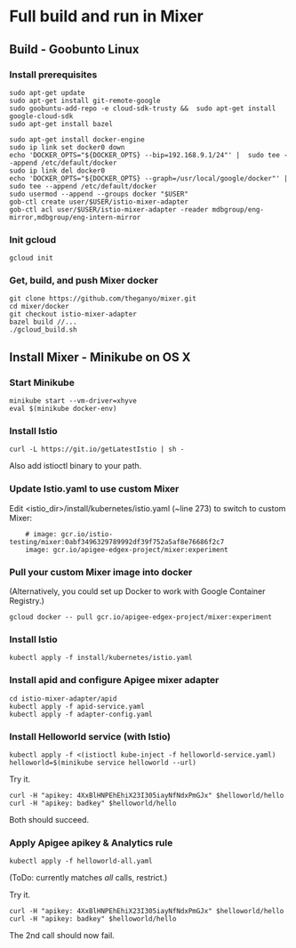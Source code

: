 # Full build and run in Mixer

## Build - Goobunto Linux

### Install prerequisites

    sudo apt-get update
    sudo apt-get install git-remote-google
    sudo goobuntu-add-repo -e cloud-sdk-trusty &&  sudo apt-get install google-cloud-sdk
    sudo apt-get install bazel
    
    sudo apt-get install docker-engine
    sudo ip link set docker0 down
    echo 'DOCKER_OPTS="${DOCKER_OPTS} --bip=192.168.9.1/24"' |  sudo tee --append /etc/default/docker
    sudo ip link del docker0
    echo 'DOCKER_OPTS="${DOCKER_OPTS} --graph=/usr/local/google/docker"' |  sudo tee --append /etc/default/docker
    sudo usermod --append --groups docker "$USER"
    gob-ctl create user/$USER/istio-mixer-adapter
    gob-ctl acl user/$USER/istio-mixer-adapter -reader mdbgroup/eng-mirror,mdbgroup/eng-intern-mirror
    
### Init gcloud
    
    gcloud init

### Get, build, and push Mixer docker 

    git clone https://github.com/theganyo/mixer.git
    cd mixer/docker
    git checkout istio-mixer-adapter
    bazel build //... 
    ./gcloud_build.sh


## Install Mixer - Minikube on OS X

### Start Minikube

    minikube start --vm-driver=xhyve
    eval $(minikube docker-env)

### Install Istio

    curl -L https://git.io/getLatestIstio | sh -

Also add istioctl binary to your path.

### Update Istio.yaml to use custom Mixer

Edit <istio_dir>/install/kubernetes/istio.yaml (~line 273) to switch to custom Mixer:

        # image: gcr.io/istio-testing/mixer:0abf3496329789992df39f752a5af8e76686f2c7
        image: gcr.io/apigee-edgex-project/mixer:experiment

### Pull your custom Mixer image into docker

(Alternatively, you could set up Docker to work with Google Container Registry.)  

    gcloud docker -- pull gcr.io/apigee-edgex-project/mixer:experiment
     
### Install Istio

    kubectl apply -f install/kubernetes/istio.yaml
    
### Install apid and configure Apigee mixer adapter  

    cd istio-mixer-adapter/apid
    kubectl apply -f apid-service.yaml
    kubectl apply -f adapter-config.yaml

### Install Helloworld service (with Istio)

    kubectl apply -f <(istioctl kube-inject -f helloworld-service.yaml)
    helloworld=$(minikube service helloworld --url)
    
Try it.
    
    curl -H "apikey: 4XxBlHNPEhEhiX23I305iayNfNdxPmGJx" $helloworld/hello
    curl -H "apikey: badkey" $helloworld/hello
    
Both should succeed.

### Apply Apigee apikey & Analytics rule

    kubectl apply -f helloworld-all.yaml
    
(ToDo: currently matches *all* calls, restrict.)
    
Try it.
    
    curl -H "apikey: 4XxBlHNPEhEhiX23I305iayNfNdxPmGJx" $helloworld/hello
    curl -H "apikey: badkey" $helloworld/hello

The 2nd call should now fail.
